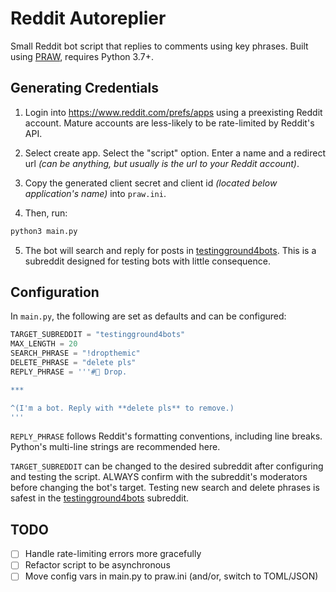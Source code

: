 # Reddit Autoreplier

Small Reddit bot script that replies to comments using key phrases. Built using [PRAW](https://github.com/praw-dev/praw), requires Python 3.7+.

## Generating Credentials

1. Login into https://www.reddit.com/prefs/apps using a preexisting Reddit account. Mature accounts are less-likely to be rate-limited by Reddit's API.

2. Select create app. Select the "script" option. Enter a name and a redirect url _(can be anything, but usually is the url to your Reddit account)_.

3. Copy the generated client secret and client id _(located below application's name)_ into `praw.ini`.

4. Then, run:

```bash
python3 main.py
```

5. The bot will search and reply for posts in [testingground4bots](https://reddit.com/r/testingground4bots). This is a subreddit designed for testing bots with little consequence.

## Configuration

In `main.py`, the following are set as defaults and can be configured:

```python
TARGET_SUBREDDIT = "testingground4bots"
MAX_LENGTH = 20
SEARCH_PHRASE = "!dropthemic"
DELETE_PHRASE = "delete pls"
REPLY_PHRASE = '''#🎤 Drop.

***

^(I'm a bot. Reply with **delete pls** to remove.)
'''
```

`REPLY_PHRASE` follows Reddit's formatting conventions, including line breaks. Python's multi-line strings are recommended here.

`TARGET_SUBREDDIT` can be changed to the desired subreddit after configuring and testing the script. ALWAYS confirm with the subreddit's moderators before changing the bot's target. Testing new search and delete phrases is safest in the [testingground4bots](https://reddit.com/r/testingground4bots) subreddit.

## TODO

- [ ] Handle rate-limiting errors more gracefully
- [ ] Refactor script to be asynchronous
- [ ] Move config vars in main.py to praw.ini (and/or, switch to TOML/JSON)
